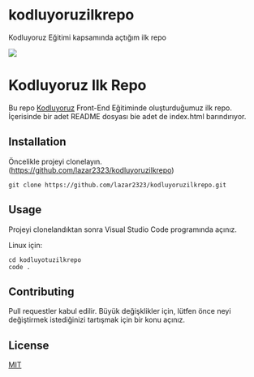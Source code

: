 # kodluyoruzilkrepo
Kodluyoruz Eğitimi kapsamında açtığım ilk repo


![](https://i.imgur.com/huqplpH.png)

# Kodluyoruz Ilk Repo

Bu repo [Kodluyoruz](https://kodluyoruz.org) Front-End Eğitiminde oluşturduğumuz ilk repo. İçerisinde bir adet README dosyası bie adet de index.html barındırıyor.

## Installation

Öncelikle projeyi clonelayın. (https://github.com/lazar2323/kodluyoruzilkrepo)

```
git clone https://github.com/lazar2323/kodluyoruzilkrepo.git
```

## Usage

Projeyi clonelandıktan sonra Visual Studio Code programında açınız.

Linux için:

```
cd kodluyotuzilkrepo
code .
```

## Contributing

Pull requestler kabul edilir. Büyük değişklikler için, lütfen önce neyi değiştirmek istediğinizi tartışmak için bir konu açınız.

## License

[MIT](https://choosealicense.com/licenses/mit/)
